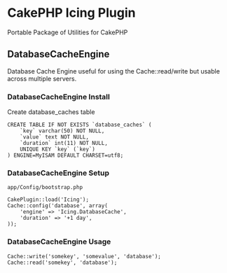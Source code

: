 # CakePHP Icing Plugin

Portable Package of Utilities for CakePHP

## DatabaseCacheEngine

Database Cache Engine useful for using the Cache::read/write but usable across multiple servers.

### DatabaseCacheEngine Install

Create database_caches table

	CREATE TABLE IF NOT EXISTS `database_caches` (
		`key` varchar(50) NOT NULL,
		`value` text NOT NULL,
		`duration` int(11) NOT NULL,
		UNIQUE KEY `key` (`key`)
	) ENGINE=MyISAM DEFAULT CHARSET=utf8;
	
###  DatabaseCacheEngine Setup

`app/Config/bootstrap.php`

	CakePlugin::load('Icing');
	Cache::config('database', array(
		'engine' => 'Icing.DatabaseCache',
		'duration' => '+1 day',
	));
	
### DatabaseCacheEngine Usage

	Cache::write('somekey', 'somevalue', 'database');
	Cache::read('somekey', 'database');
